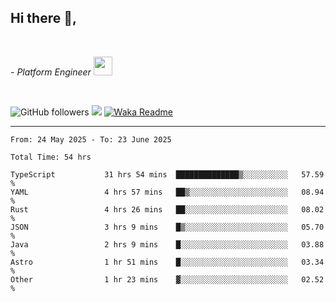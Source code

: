 <h2>Hi there  👋,</h2> </br>

<p><em>- Platform Engineer <img src="https://media.giphy.com/media/WUlplcMpOCEmTGBtBW/giphy.gif" width="30"> 
</em></p></br>


<!--[![Linkedin: prandogabriel](https://img.shields.io/badge/-prandogabriel-blue?style=flat-square&logo=Linkedin&logoColor=white&link=https://www.linkedin.com/in/prandogabriel/)](https://www.linkedin.com/in/prandogabriel)-->
![GitHub followers](https://img.shields.io/github/followers/prandogabriel?label=Follow&style=social)
![](https://komarev.com/ghpvc/?username=prandogabriel)
[![Waka Readme](https://github.com/prandogabriel/prandogabriel/actions/workflows/update-stats.yml.yml/badge.svg)](https://github.com/prandogabriel/prandogabriel/actions/workflows/update-stats.yml.yml)

---

<!--START_SECTION:waka-->

```golang
From: 24 May 2025 - To: 23 June 2025

Total Time: 54 hrs

TypeScript           31 hrs 54 mins  ██████████████▒░░░░░░░░░░   57.59 %
YAML                 4 hrs 57 mins   ██▒░░░░░░░░░░░░░░░░░░░░░░   08.94 %
Rust                 4 hrs 26 mins   ██░░░░░░░░░░░░░░░░░░░░░░░   08.02 %
JSON                 3 hrs 9 mins    █▒░░░░░░░░░░░░░░░░░░░░░░░   05.70 %
Java                 2 hrs 9 mins    █░░░░░░░░░░░░░░░░░░░░░░░░   03.88 %
Astro                1 hr 51 mins    █░░░░░░░░░░░░░░░░░░░░░░░░   03.34 %
Other                1 hr 23 mins    ▓░░░░░░░░░░░░░░░░░░░░░░░░   02.52 %
```

<!--END_SECTION:waka-->
